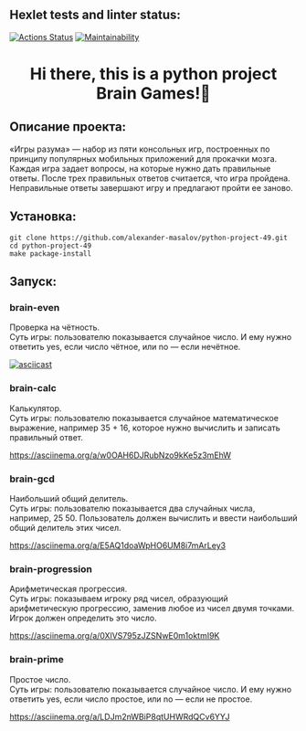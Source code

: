 ## Hexlet tests and linter status:
[![Actions Status](https://github.com/alexander-masalov/python-project-49/workflows/hexlet-check/badge.svg)](https://github.com/alexander-masalov/python-project-49/actions)
[![Maintainability](https://api.codeclimate.com/v1/badges/bcf3a860a72da6d8a2b3/maintainability)](https://codeclimate.com/github/alexander-masalov/python-project-49/maintainability)

<h1 align="center">Hi there, this is a python project Brain Games!🐍</h1>

<h2>Описание проекта:</h2>

«Игры разума» — набор из пяти консольных игр, построенных по принципу популярных мобильных приложений для прокачки мозга. Каждая игра задает вопросы, на которые нужно дать правильные ответы. После трех правильных ответов считается, что игра пройдена. Неправильные ответы завершают игру и предлагают пройти ее заново.

<h2>Установка:</h2>


```
git clone https://github.com/alexander-masalov/python-project-49.git
cd python-project-49
make package-install
```

<h2>Запуск:</h2>

### brain-even

Проверка на чётность.<br/>
Суть игры: пользователю показывается случайное число. И ему нужно ответить yes, если число чётное, или no — если нечётное.

[![asciicast](https://asciinema.org/a/koDUVVbyyeCQ28zAe8OmRMmEW.svg)](https://asciinema.org/a/koDUVVbyyeCQ28zAe8OmRMmEW)


### brain-calc

Калькулятор.<br/>
Суть игры: пользователю показывается случайное математическое выражение, например 35 + 16, которое нужно вычислить и записать правильный ответ.

https://asciinema.org/a/w0OAH6DJRubNzo9kKe5z3mEhW

### brain-gcd

Наибольший общий делитель.<br/>
Суть игры: пользователю показывается два случайных числа, например, 25 50. Пользователь должен вычислить и ввести наибольший общий делитель этих чисел.

https://asciinema.org/a/E5AQ1doaWpHO6UM8i7mArLey3

### brain-progression

Арифметическая прогрессия.<br/>
Суть игры: показываем игроку ряд чисел, образующий арифметическую прогрессию, заменив любое из чисел двумя точками. Игрок должен определить это число.

https://asciinema.org/a/0XlVS795zJZSNwE0m1oktmI9K

### brain-prime

Простое число.<br/>
Суть игры: пользователю показывается случайное число. И ему нужно ответить yes, если число простое, или no — если не простое.

https://asciinema.org/a/LDJm2nWBiP8qtUHWRdQCv6YYJ
